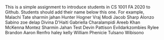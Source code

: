 This is a simple assignment to introduce students in CS 1001 FA 2020 to Github. Students should add their name below this one. For example,
Malachi Tate 
sharmin jahan
Hunter Hogner
Vraj Modi
Jacob Sharp
Alonzo Sabino
zoe delap
Divina D'Haiti
Gabriella Charalampidi
Areeb Khan
McKenna Montez
Sharmin Jahan Test
Devin Pattison
Evildarkzombies
Rylee Brandon
Aaron Renfro
haley kelly
William Phenicie
Tulsano Wibisono
